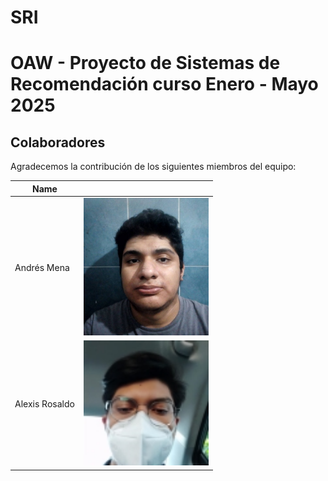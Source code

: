 # SRI

# OAW - Proyecto de Sistemas de Recomendación curso Enero - Mayo 2025

## Colaboradores
Agradecemos la contribución de los siguientes miembros del equipo:

| Name          |  |
| ------------- | ------------- |
| Andrés Mena  | <img src="https://github.com/Jhonix05/OAW/blob/main/assets/LlXZ2T.jpg"  width="200" height="220"> |
| Alexis Rosaldo  | <img src="https://github.com/Jhonix05/OAW/blob/main/assets/jacob.jpg" height="200"> |
